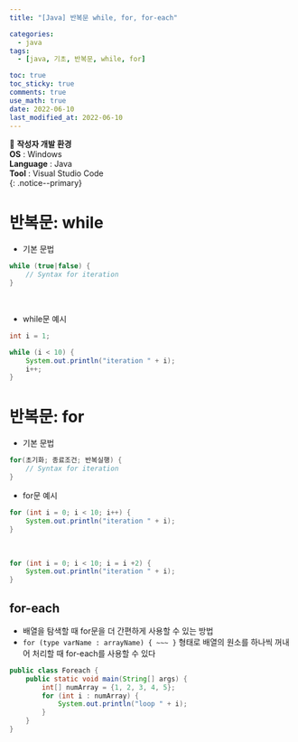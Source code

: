 ```yaml
---
title: "[Java] 반복문 while, for, for-each"

categories:
  - java
tags:
  - [java, 기초, 반복문, while, for]

toc: true
toc_sticky: true
comments: true
use_math: true
date: 2022-06-10
last_modified_at: 2022-06-10
---
```


📌 **작성자 개발 환경** <br>
**OS** : Windows <br>
**Language** : Java<br>
**Tool** : Visual Studio Code<br>
{: .notice--primary}

# 반복문: while

- 기본 문법

```java
while (true|false) {
    // Syntax for iteration
}
```
<br>

- while문 예시

```java
int i = 1;

while (i < 10) {
    System.out.println("iteration " + i);
    i++;
}
```

# 반복문: for

- 기본 문법

```java
for(초기화; 종료조건; 반복실행) {
    // Syntax for iteration
}
```

- for문 예시

```java
for (int i = 0; i < 10; i++) {
    System.out.println("iteration " + i);
}
```
<br>

```java
for (int i = 0; i < 10; i = i +2) {
    System.out.println("iteration " + i);
}
```

## for-each

- 배열을 탐색할 때 for문을 더 간편하게 사용할 수 있는 방법
- `for (type varName : arrayName) { ~~~ }` 형태로 배열의 원소를 하나씩 꺼내어 처리할 때 for-each를 사용할 수 있다
```java
public class Foreach {
    public static void main(String[] args) {
        int[] numArray = {1, 2, 3, 4, 5};
        for (int i : numArray) {
            System.out.println("loop " + i);
        }
    }
}
```